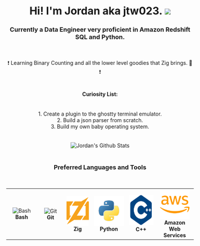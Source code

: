 <h1 align="center"> Hi! I'm Jordan aka jtw023. <img src="https://media.giphy.com/media/hvRJCLFzcasrR4ia7z/giphy.gif" width="25px"> </h2>

<h3 align="center"> Currently a Data Engineer very proficient in Amazon Redshift SQL and Python. </h3>
<div align="center">
  <tr>
    <td> <br /><br /> ❗ Learning Binary Counting and all the lower level goodies that Zig brings. 🤗 ❗ <br /> <br />
    <h4>Curiosity List:</h4><br /> 1. Create a plugin to the ghostty terminal emulator. <br /> 2. Build a json parser from scratch. <br /> 3. Build my own baby operating system. <br /> <br />
    </td>
  </tr>
</div>

<div align="center">
  <tr>
    <td> <br /><img width="453px" alt="Jordan's Github Stats" src="https://github-readme-stats.vercel.app/api?username=jtw023&show_icons=true&hide_border=true&bg_color=0D1117&text_color=8B949E" /> </td>
  </tr>
</div>

<br />
<h3 align="center"> Preferred Languages and Tools </h3>

<br />
<table align=center>
   <tbody>
      <tr align="center">
         <td width="170px"><img alt="Bash" width="80px" height="80px" src="https://img.icons8.com/plasticine/100/000000/bash.png" /><br><b>Bash</b></td>
         <td width="170px"><img align="center" alt="Git" width="80px" height="80px" src="https://github.com/zumrudu-anka/zumrudu-anka/blob/master/images/git-original.svg" /><br><b>Git</b></td>
        <td width="170px"><img align="center" alt="Zig" width="80px" height="80px" src="https://github.com/jtw023/jtw023/blob/main/Zig.png" /> <br><b>Zig</b></td>
        <td width="170px"><img align="center" alt="Python" width="80px" height="80px" src="https://raw.githubusercontent.com/github/explore/80688e429a7d4ef2fca1e82350fe8e3517d3494d/topics/python/python.png" /><br><b>Python</b></td>
        <td width="170px"><img alt="C++" width="80px" height="80px" src="https://raw.githubusercontent.com/devicons/devicon/master/icons/cplusplus/cplusplus-plain.svg" /><br><b>C++</b></td>
        <td width="170px"><img align="center" alt="AmazonWebServices" height="80px" width="80px" src="https://raw.githubusercontent.com/devicons/devicon/master/icons/amazonwebservices/amazonwebservices-plain-wordmark.svg" alt="Amazon" /><br><b>Amazon Web Services</b></td>
      </tr>
   </tbody>
</table>
<!-- ### Latest Blog Posts: -->

<!-- BLOG-POST-LIST:START -->
<!-- BLOG-POST-LIST:END -->

<!-- TODO: Set up blog posts! -->
<!-- [more blog posts...](link to posts) -->

<!-- Link Variables -->
[medium]: https://medium.com/
[website]: https://web-portfolio-8390e.web.app/
